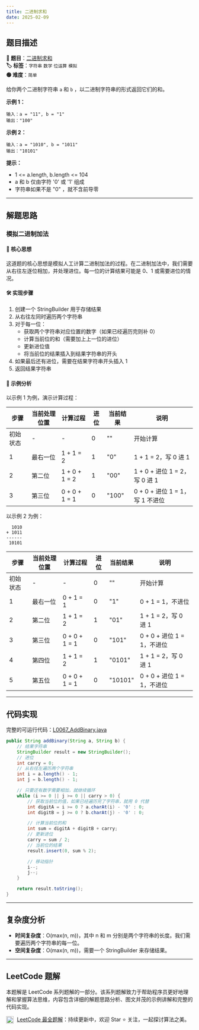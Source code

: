 ```yaml
---
title: 二进制求和
date: 2025-02-09
---
```


## 题目描述

**🔗 题目**：[二进制求和](https://leetcode.cn/problems/add-binary/)  
**🏷️ 标签**：`字符串` `数学` `位运算` `模拟`  
**🟢 难度**：`简单`  

给你两个二进制字符串 `a` 和 `b` ，以二进制字符串的形式返回它们的和。

**示例 1：**
```
输入：a = "11", b = "1"
输出："100"
```

**示例 2：**
```
输入：a = "1010", b = "1011"
输出："10101"
```

**提示：**
- 1 <= a.length, b.length <= 104
- a 和 b 仅由字符 '0' 或 '1' 组成
- 字符串如果不是 "0" ，就不含前导零

---

## 解题思路
### 模拟二进制加法

#### 📝 核心思想
这道题的核心思想是模拟人工计算二进制加法的过程。在二进制加法中，我们需要从右往左逐位相加，并处理进位。每一位的计算结果可能是 0、1 或需要进位的情况。

#### 🛠️ 实现步骤
1. 创建一个 StringBuilder 用于存储结果
2. 从右往左同时遍历两个字符串
3. 对于每一位：
   - 获取两个字符串对应位置的数字（如果已经遍历完则补 0）
   - 计算当前位的和（需要加上上一位的进位）
   - 更新进位值
   - 将当前位的结果插入到结果字符串的开头
4. 如果最后还有进位，需要在结果字符串开头插入 1
5. 返回结果字符串

#### 🧩 示例分析
以示例 1 为例，演示计算过程：

| 步骤 | 当前处理位置 | 计算过程 | 进位 | 当前结果 | 说明 |
|-----|------------|---------|------|---------|-----|
| 初始状态 | - | - | 0 | "" | 开始计算 |
| 1 | 最右一位 | 1 + 1 = 2 | 1 | "0" | 1 + 1 = 2，写 0 进 1 |
| 2 | 第二位 | 1 + 0 + 1 = 2 | 1 | "00" | 1 + 0 + 进位 1 = 2，写 0 进 1 |
| 3 | 第三位 | 0 + 0 + 1 = 1 | 0 | "100" | 0 + 0 + 进位 1 = 1，写 1 不进位 |

以示例 2 为例：
```
  1010
+ 1011
------
 10101
```

| 步骤 | 当前处理位置 | 计算过程 | 进位 | 当前结果 | 说明 |
|-----|------------|---------|------|---------|-----|
| 初始状态 | - | - | 0 | "" | 开始计算 |
| 1 | 最右一位 | 0 + 1 = 1 | 0 | "1" | 0 + 1 = 1，不进位 |
| 2 | 第二位 | 1 + 1 = 2 | 1 | "01" | 1 + 1 = 2，写 0 进 1 |
| 3 | 第三位 | 0 + 0 + 1 = 1 | 0 | "101" | 0 + 0 + 进位 1 = 1，不进位 |
| 4 | 第四位 | 1 + 1 = 2 | 1 | "0101" | 1 + 1 = 2，写 0 进 1 |
| 5 | 第五位 | 0 + 0 + 1 = 1 | 0 | "10101" | 0 + 0 + 进位 1 = 1，不进位 |

---

## 代码实现

完整的可运行代码：[L0067_AddBinary.java](../src/main/java/L0067_AddBinary.java)

```java
public String addBinary(String a, String b) {
    // 结果字符串
    StringBuilder result = new StringBuilder();
    // 进位
    int carry = 0;
    // 从右往左遍历两个字符串
    int i = a.length() - 1;
    int j = b.length() - 1;

    // 只要还有数字需要相加，就继续循环
    while (i >= 0 || j >= 0 || carry > 0) {
        // 获取当前位的值，如果已经遍历完了字符串，就用 0 代替
        int digitA = i >= 0 ? a.charAt(i) - '0' : 0;
        int digitB = j >= 0 ? b.charAt(j) - '0' : 0;

        // 计算当前位的和
        int sum = digitA + digitB + carry;
        // 更新进位
        carry = sum / 2;
        // 当前位的结果
        result.insert(0, sum % 2);

        // 移动指针
        i--;
        j--;
    }

    return result.toString();
}
```

---

## 复杂度分析

- **时间复杂度**：O(max(n, m))，其中 n 和 m 分别是两个字符串的长度。我们需要遍历两个字符串的每一位。
- **空间复杂度**：O(max(n, m))，需要一个 StringBuilder 来存储结果。

---

## LeetCode 题解

本题解是 LeetCode 系列题解的一部分。该系列题解致力于帮助程序员更好地理解和掌握算法思维，内容包含详细的解题思路分析、图文并茂的示例讲解和完整的代码实现。

<img src="https://github.githubassets.com/images/modules/logos_page/GitHub-Mark.png" alt="GitHub" width="20" style="vertical-align: middle; margin-right: 5px"> [LeetCode 最全题解](https://github.com/LjyYano/LeetCode)：持续更新中，欢迎 Star ⭐️ 关注，一起探讨算法之美。 